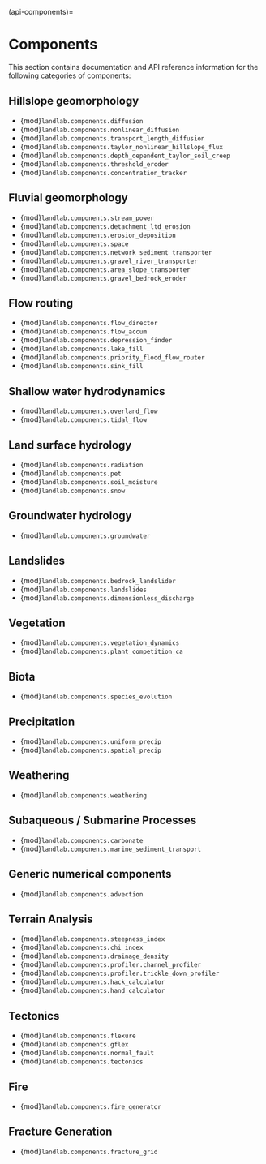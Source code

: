 (api-components)=

# Components

This section contains documentation and API reference information for the
following categories of components:

## Hillslope geomorphology

* {mod}`landlab.components.diffusion`
* {mod}`landlab.components.nonlinear_diffusion`
* {mod}`landlab.components.transport_length_diffusion`
* {mod}`landlab.components.taylor_nonlinear_hillslope_flux`
* {mod}`landlab.components.depth_dependent_taylor_soil_creep`
* {mod}`landlab.components.threshold_eroder`
* {mod}`landlab.components.concentration_tracker`

## Fluvial geomorphology

* {mod}`landlab.components.stream_power`
* {mod}`landlab.components.detachment_ltd_erosion`
* {mod}`landlab.components.erosion_deposition`
* {mod}`landlab.components.space`
* {mod}`landlab.components.network_sediment_transporter`
* {mod}`landlab.components.gravel_river_transporter`
* {mod}`landlab.components.area_slope_transporter`
* {mod}`landlab.components.gravel_bedrock_eroder`

## Flow routing

* {mod}`landlab.components.flow_director`
* {mod}`landlab.components.flow_accum`
* {mod}`landlab.components.depression_finder`
* {mod}`landlab.components.lake_fill`
* {mod}`landlab.components.priority_flood_flow_router`
* {mod}`landlab.components.sink_fill`

## Shallow water hydrodynamics

* {mod}`landlab.components.overland_flow`
* {mod}`landlab.components.tidal_flow`

## Land surface hydrology

* {mod}`landlab.components.radiation`
* {mod}`landlab.components.pet`
* {mod}`landlab.components.soil_moisture`
* {mod}`landlab.components.snow`

## Groundwater hydrology

* {mod}`landlab.components.groundwater`

## Landslides

* {mod}`landlab.components.bedrock_landslider`
* {mod}`landlab.components.landslides`
* {mod}`landlab.components.dimensionless_discharge`

## Vegetation

* {mod}`landlab.components.vegetation_dynamics`
* {mod}`landlab.components.plant_competition_ca`

## Biota

* {mod}`landlab.components.species_evolution`

## Precipitation

* {mod}`landlab.components.uniform_precip`
* {mod}`landlab.components.spatial_precip`

## Weathering

* {mod}`landlab.components.weathering`

## Subaqueous / Submarine Processes

* {mod}`landlab.components.carbonate`
* {mod}`landlab.components.marine_sediment_transport`

## Generic numerical components

* {mod}`landlab.components.advection`

## Terrain Analysis

* {mod}`landlab.components.steepness_index`
* {mod}`landlab.components.chi_index`
* {mod}`landlab.components.drainage_density`
* {mod}`landlab.components.profiler.channel_profiler`
* {mod}`landlab.components.profiler.trickle_down_profiler`
* {mod}`landlab.components.hack_calculator`
* {mod}`landlab.components.hand_calculator`

## Tectonics

* {mod}`landlab.components.flexure`
* {mod}`landlab.components.gflex`
* {mod}`landlab.components.normal_fault`
* {mod}`landlab.components.tectonics`

## Fire

* {mod}`landlab.components.fire_generator`

## Fracture Generation

* {mod}`landlab.components.fracture_grid`

